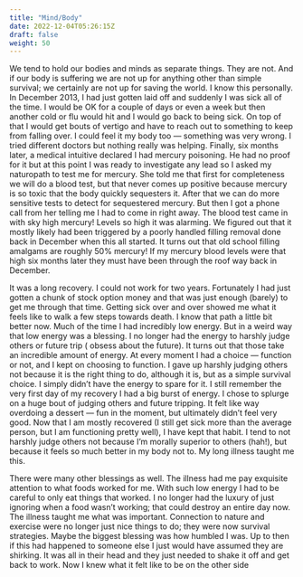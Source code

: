 ```yaml
---
title: "Mind/Body"
date: 2022-12-04T05:26:15Z
draft: false
weight: 50
---
```

We tend to hold our bodies and minds as separate things. They are not. And if our body is suffering we are not up for anything other than simple survival; we certainly are not up for saving the world. I know this personally. In December 2013, I had just gotten laid off and suddenly I was sick all of the time. I would be OK for a couple of days or even a week but then another cold or flu would hit and I would go back to being sick. On top of that I would get bouts of vertigo and have to reach out to something to keep from falling over. I could feel it my body too — something was very wrong. I tried different doctors but nothing really was helping. Finally, six months later, a medical intuitive declared I had mercury poisoning. He had no proof for it but at this point I was ready to investigate any lead so I asked my naturopath to test me for mercury. She told me that first for completeness we will do a blood test, but that never comes up positive because mercury is so toxic that the body quickly sequesters it. After that we can do more sensitive tests to detect for sequestered mercury. But then I got a phone call from her telling me I had to come in right away. The blood test came in with sky high mercury! Levels so high it was alarming. We figured out that it mostly likely had been triggered by a poorly handled filling removal done back in December when this all started. It turns out that old school filling amalgams are roughly 50% mercury! If my mercury blood levels were that high six months later they must have been through the roof way back in December. 

It was a long recovery. I could not work for two years. Fortunately I had just gotten a chunk of stock option money and that was just enough (barely) to get me through that time. Getting sick over and over showed me what it feels like to walk a few steps towards death. I know that path a little bit better now. Much of the time I had incredibly low energy. But in a weird way that low energy was a blessing. I no longer had the energy to harshly judge others or future trip ( obsess about the future). It turns out that those take an incredible amount of energy. At every moment I had a choice —  function or not, and I kept on choosing to function. I gave up harshly judging others not because it is the right thing to do, although it is, but as a simple survival choice. I simply didn’t have the energy to spare for it. I still remember the very first day of my recovery I had a big burst of energy. I chose to splurge on a huge bout of judging others and future tripping. It felt like way overdoing a dessert — fun in the moment, but ultimately didn’t feel very good. Now that I am mostly recovered (I still get sick more than the average person, but I am functioning pretty well), I have kept that habit. I tend to not harshly judge others not because I’m morally superior to others (hah!), but because it feels so much better in my body not to. My long illness taught me this.

There were many other blessings as well. The illness had me pay exquisite attention to what foods worked for me. With such low energy I had to be careful to only eat things that worked. I no longer had the luxury of just ignoring when a food wasn’t working; that could destroy an entire day now. The illness taught me what was important. Connection to nature and exercise were no longer just nice things to do; they were now survival strategies. Maybe the biggest blessing was how humbled I was. Up to then if this had happened to someone else I just would have assumed they are shirking. It was all in their head and they just needed to shake it off and get back to work. Now I knew what it felt like to be on the other side


